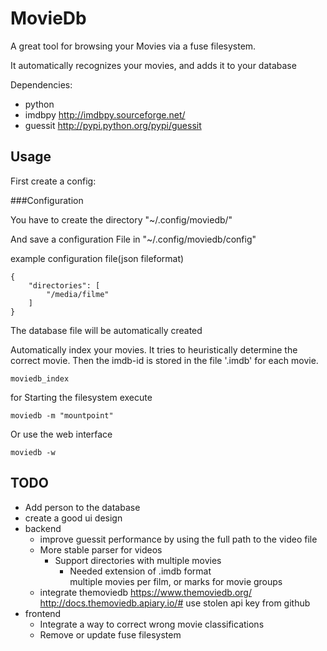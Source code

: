 MovieDb
=======

A great tool for browsing your Movies via a fuse filesystem.

It automatically recognizes your movies, and adds it to your database

Dependencies:
* python
* imdbpy  http://imdbpy.sourceforge.net/
* guessit http://pypi.python.org/pypi/guessit

Usage
-----

First create a config:

###Configuration

You have to create the directory "~/.config/moviedb/"

And save a configuration File in "~/.config/moviedb/config"

example configuration file(json fileformat)

    {
        "directories": [
            "/media/filme"
        ]
    }

The database file will be automatically created


Automatically index your movies.
It tries to heuristically determine the correct movie.
Then the imdb-id is stored in the file '.imdb' for each movie.

    moviedb_index

for Starting the filesystem execute

    moviedb -m "mountpoint"

Or use the web interface

    moviedb -w


TODO
----
* Add person to the database
* create a good ui design
* backend 
    * improve guessit performance by using the full path to the video file
    * More stable parser for videos
        * Support directories with multiple movies
            * Needed extension of .imdb format  
          multiple movies per film, or marks for movie groups
    * integrate themoviedb <https://www.themoviedb.org/> <http://docs.themoviedb.apiary.io/#>
      use stolen api key from github
* frontend
    * Integrate a way to correct wrong movie classifications
    * Remove or update fuse filesystem